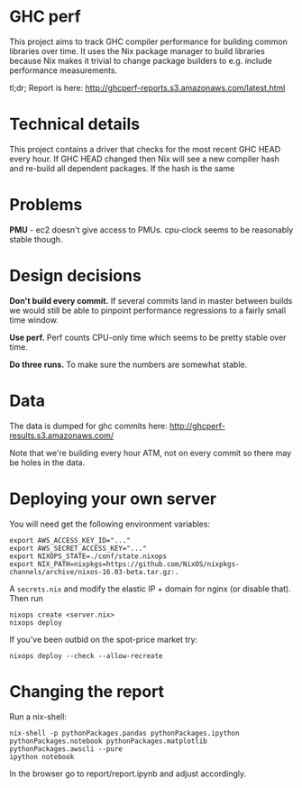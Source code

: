 # GHC perf

This project aims to track GHC compiler performance for building
common libraries over time. It uses the Nix package manager to build
libraries because Nix makes it trivial to change package builders to
e.g. include performance measurements.

tl;dr; Report is here: http://ghcperf-reports.s3.amazonaws.com/latest.html


# Technical details

This project contains a driver that checks for the most recent GHC
HEAD every hour. If GHC HEAD changed then Nix will see a new compiler
hash and re-build all dependent packages. If the hash is the same


# Problems

**PMU** - ec2 doesn't give access to PMUs. cpu-clock seems to be
reasonably stable though.


# Design decisions

**Don't build every commit.** If several commits land in master
between builds we would still be able to pinpoint performance
regressions to a fairly small time window.

**Use perf.** Perf counts CPU-only time which seems to be pretty
stable over time.

**Do three runs.** To make sure the numbers are somewhat stable.


# Data

The data is dumped for ghc commits here:
http://ghcperf-results.s3.amazonaws.com/

Note that we're building every hour ATM, not on every commit so there
may be holes in the data.


# Deploying your own server

You will need get the following environment variables:

```
export AWS_ACCESS_KEY_ID="..."
export AWS_SECRET_ACCESS_KEY="..."
export NIXOPS_STATE=./conf/state.nixops
export NIX_PATH=nixpkgs=https://github.com/NixOS/nixpkgs-channels/archive/nixos-16.03-beta.tar.gz:.
```

A `secrets.nix` and modify the elastic IP + domain for nginx (or
disable that). Then run

```
nixops create <server.nix>
nixops deploy
```

If you've been outbid on the spot-price market try:

```
nixops deploy --check --allow-recreate
```


# Changing the report

Run a nix-shell:

```
nix-shell -p pythonPackages.pandas pythonPackages.ipython pythonPackages.notebook pythonPackages.matplotlib pythonPackages.awscli --pure
ipython notebook
```

In the browser go to report/report.ipynb and adjust accordingly.
